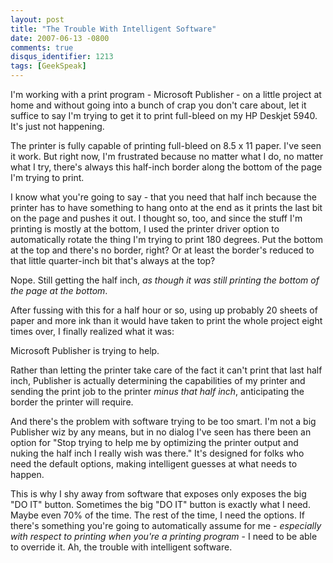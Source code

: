 ```yaml
---
layout: post
title: "The Trouble With Intelligent Software"
date: 2007-06-13 -0800
comments: true
disqus_identifier: 1213
tags: [GeekSpeak]
---
```

I'm working with a print program - Microsoft Publisher - on a little
project at home and without going into a bunch of crap you don't care
about, let it suffice to say I'm trying to get it to print full-bleed on
my HP Deskjet 5940. It's just not happening.
 
 The printer is fully capable of printing full-bleed on 8.5 x 11 paper.
I've seen it work. But right now, I'm frustrated because no matter what
I do, no matter what I try, there's always this half-inch border along
the bottom of the page I'm trying to print.
 
 I know what you're going to say - that you need that half inch because
the printer has to have something to hang onto at the end as it prints
the last bit on the page and pushes it out. I thought so, too, and since
the stuff I'm printing is mostly at the bottom, I used the printer
driver option to automatically rotate the thing I'm trying to print 180
degrees. Put the bottom at the top and there's no border, right? Or at
least the border's reduced to that little quarter-inch bit that's always
at the top?
 
 Nope. Still getting the half inch, *as though it was still printing the
bottom of the page at the bottom*.
 
 After fussing with this for a half hour or so, using up probably 20
sheets of paper and more ink than it would have taken to print the whole
project eight times over, I finally realized what it was:
 
 Microsoft Publisher is trying to help.
 
 Rather than letting the printer take care of the fact it can't print
that last half inch, Publisher is actually determining the capabilities
of my printer and sending the print job to the printer *minus that half
inch*, anticipating the border the printer will require.
 
 And there's the problem with software trying to be too smart. I'm not a
big Publisher wiz by any means, but in no dialog I've seen has there
been an option for "Stop trying to help me by optimizing the printer
output and nuking the half inch I really wish was there." It's designed
for folks who need the default options, making intelligent guesses at
what needs to happen.
 
 This is why I shy away from software that exposes only exposes the big
"DO IT" button. Sometimes the big "DO IT" button is exactly what I need.
Maybe even 70% of the time. The rest of the time, I need the options. If
there's something you're going to automatically assume for me -
*especially with respect to printing when you're a printing program* - I
need to be able to override it. Ah, the trouble with intelligent
software.
